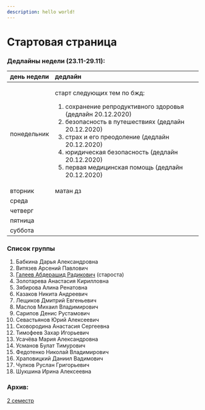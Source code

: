 ```yaml
---
description: hello world!
---
```


# Стартовая страница

### Дедлайны недели \(23.11-29.11\):

<table>
  <thead>
    <tr>
      <th style="text-align:left">&#x434;&#x435;&#x43D;&#x44C; &#x43D;&#x435;&#x434;&#x435;&#x43B;&#x438;</th>
      <th
      style="text-align:left">&#x434;&#x435;&#x434;&#x43B;&#x430;&#x439;&#x43D;</th>
    </tr>
  </thead>
  <tbody>
    <tr>
      <td style="text-align:left">&#x43F;&#x43E;&#x43D;&#x435;&#x434;&#x435;&#x43B;&#x44C;&#x43D;&#x438;&#x43A;</td>
      <td
      style="text-align:left">
        <p>&#x441;&#x442;&#x430;&#x440;&#x442; &#x441;&#x43B;&#x435;&#x434;&#x443;&#x44E;&#x449;&#x438;&#x445;
          &#x442;&#x435;&#x43C; &#x43F;&#x43E; &#x431;&#x436;&#x434;:</p>
        <ol>
          <li>&#x441;&#x43E;&#x445;&#x440;&#x430;&#x43D;&#x435;&#x43D;&#x438;&#x435;
            &#x440;&#x435;&#x43F;&#x440;&#x43E;&#x434;&#x443;&#x43A;&#x442;&#x438;&#x432;&#x43D;&#x43E;&#x433;&#x43E;
            &#x437;&#x434;&#x43E;&#x440;&#x43E;&#x432;&#x44C;&#x44F; (&#x434;&#x435;&#x434;&#x43B;&#x430;&#x439;&#x43D;
            20.12.2020)</li>
          <li>&#x431;&#x435;&#x437;&#x43E;&#x43F;&#x430;&#x441;&#x43D;&#x43E;&#x441;&#x442;&#x44C;
            &#x432; &#x43F;&#x443;&#x442;&#x435;&#x448;&#x435;&#x441;&#x442;&#x432;&#x438;&#x44F;&#x445;
            (&#x434;&#x435;&#x434;&#x43B;&#x430;&#x439;&#x43D; 20.12.2020)</li>
          <li>&#x441;&#x442;&#x440;&#x430;&#x445; &#x438; &#x435;&#x433;&#x43E; &#x43F;&#x440;&#x435;&#x43E;&#x434;&#x43E;&#x43B;&#x435;&#x43D;&#x438;&#x435;
            (&#x434;&#x435;&#x434;&#x43B;&#x430;&#x439;&#x43D; 20.12.2020)</li>
          <li>&#x44E;&#x440;&#x438;&#x434;&#x438;&#x447;&#x435;&#x441;&#x43A;&#x430;&#x44F;
            &#x431;&#x435;&#x437;&#x43E;&#x43F;&#x430;&#x441;&#x43D;&#x43E;&#x441;&#x442;&#x44C;
            (&#x434;&#x435;&#x434;&#x43B;&#x430;&#x439;&#x43D; 20.12.2020)</li>
          <li>&#x43F;&#x435;&#x440;&#x432;&#x430;&#x44F; &#x43C;&#x435;&#x434;&#x438;&#x446;&#x438;&#x43D;&#x441;&#x43A;&#x430;&#x44F;
            &#x43F;&#x43E;&#x43C;&#x43E;&#x449;&#x44C; (&#x434;&#x435;&#x434;&#x43B;&#x430;&#x439;&#x43D;
            20.12.2020)</li>
        </ol>
        </td>
    </tr>
    <tr>
      <td style="text-align:left">&#x432;&#x442;&#x43E;&#x440;&#x43D;&#x438;&#x43A;</td>
      <td style="text-align:left">&#x43C;&#x430;&#x442;&#x430;&#x43D; &#x434;&#x437;</td>
    </tr>
    <tr>
      <td style="text-align:left">&#x441;&#x440;&#x435;&#x434;&#x430;</td>
      <td style="text-align:left"></td>
    </tr>
    <tr>
      <td style="text-align:left">&#x447;&#x435;&#x442;&#x432;&#x435;&#x440;&#x433;</td>
      <td style="text-align:left"></td>
    </tr>
    <tr>
      <td style="text-align:left">&#x43F;&#x44F;&#x442;&#x43D;&#x438;&#x446;&#x430;</td>
      <td style="text-align:left"></td>
    </tr>
    <tr>
      <td style="text-align:left">&#x441;&#x443;&#x431;&#x431;&#x43E;&#x442;&#x430;</td>
      <td style="text-align:left"></td>
    </tr>
  </tbody>
</table>

### Список группы

1. Бабкина Дарья Александровна 
2. Витязев Арсений Павлович 
3. [Галеев Абдерашид Радикович](https://vk.com/grashid) \(староста\) 
4. Золотарева Анастасия Кирилловна 
5. Зябирова Алина Ренатовна 
6. Казаков Никита Андреевич 
7. Лещиков Дмитрий Евгеньевич 
8. Маслов Михаил Владимирович  
9. Сарипов Денис Рустамович 
10. Севастьянов Юрий Алексеевич
11. Сковородина Анастасия Сергеевна
12. Тимофеев Захар Игорьевич 
13. Усачёва Мария Александровна 
14. Усманов Булат Тимурович 
15. Федотенко Николай Владимирович 
16. Храповицкий Даниил Вадимович 
17. Чулков Руслан Григорьевич 
18. Шукшина Ирина Алексеевна

### Архив:

[2 семестр](https://docs.google.com/spreadsheets/d/1q6o7wwxOGEd2StBZoHiJmZDp0OSGlWgbQr6DCSISVVc/edit#gid=0)

